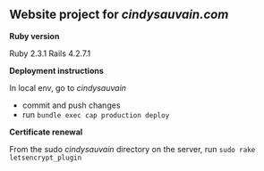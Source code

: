 ## Website project for _cindysauvain.com_ ##


**Ruby version**

Ruby 2.3.1
Rails 4.2.7.1


**Deployment instructions**

In local env, go to _cindysauvain_

- commit and push changes
- run `bundle exec cap production deploy`


**Certificate renewal**

From the sudo _cindysauvain_ directory on the server,
run `sudo rake letsencrypt_plugin`
